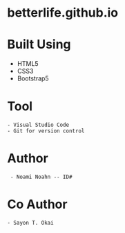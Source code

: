 # betterlife.github.io


# Built Using 
  - HTML5
  - CSS3
  - Bootstrap5

  # Tool 
    - Visual Studio Code 
    - Git for version control


 # Author 
     - Noami Noahn -- ID# 
 # Co Author 
    - Sayon T. Okai 
